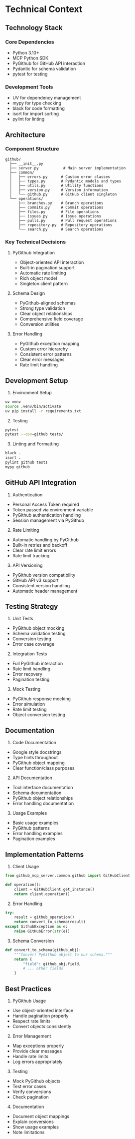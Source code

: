 # Technical Context

## Technology Stack

### Core Dependencies
- Python 3.10+
- MCP Python SDK
- PyGithub for GitHub API interaction
- Pydantic for schema validation
- pytest for testing

### Development Tools
- UV for dependency management
- mypy for type checking
- black for code formatting
- isort for import sorting
- pylint for linting

## Architecture

### Component Structure
```
github/
  ├── __init__.py
  ├── server.py           # Main server implementation
  ├── common/
  │   ├── errors.py      # Custom error classes
  │   ├── types.py       # Pydantic models and types
  │   ├── utils.py       # Utility functions
  │   ├── version.py     # Version information
  │   └── github.py      # GitHub client singleton
  └── operations/
      ├── branches.py    # Branch operations
      ├── commits.py     # Commit operations
      ├── files.py       # File operations
      ├── issues.py      # Issue operations
      ├── pulls.py       # Pull request operations
      ├── repository.py  # Repository operations
      └── search.py      # Search operations
```

### Key Technical Decisions

1. PyGithub Integration
   - Object-oriented API interaction
   - Built-in pagination support
   - Automatic rate limiting
   - Rich object model
   - Singleton client pattern

2. Schema Design
   - PyGithub-aligned schemas
   - Strong type validation
   - Clear object relationships
   - Comprehensive field coverage
   - Conversion utilities

3. Error Handling
   - PyGithub exception mapping
   - Custom error hierarchy
   - Consistent error patterns
   - Clear error messages
   - Rate limit handling

## Development Setup

1. Environment Setup
```bash
uv venv
source .venv/bin/activate
uv pip install -r requirements.txt
```

2. Testing
```bash
pytest
pytest --cov=github tests/
```

3. Linting and Formatting
```bash
black .
isort .
pylint github tests
mypy github
```

## GitHub API Integration

1. Authentication
- Personal Access Token required
- Token passed via environment variable
- PyGithub authentication handling
- Session management via PyGithub

2. Rate Limiting
- Automatic handling by PyGithub
- Built-in retries and backoff
- Clear rate limit errors
- Rate limit tracking

3. API Versioning
- PyGithub version compatibility
- GitHub API v3 support
- Consistent version handling
- Automatic header management

## Testing Strategy

1. Unit Tests
- PyGithub object mocking
- Schema validation testing
- Conversion testing
- Error case coverage

2. Integration Tests
- Full PyGithub interaction
- Rate limit handling
- Error recovery
- Pagination testing

3. Mock Testing
- PyGithub response mocking
- Error simulation
- Rate limit testing
- Object conversion testing

## Documentation

1. Code Documentation
- Google style docstrings
- Type hints throughout
- PyGithub object mapping
- Clear function/class purposes

2. API Documentation
- Tool interface documentation
- Schema documentation
- PyGithub object relationships
- Error handling documentation

3. Usage Examples
- Basic usage examples
- PyGithub patterns
- Error handling examples
- Pagination examples

## Implementation Patterns

1. Client Usage
```python
from github_mcp_server.common.github import GitHubClient

def operation():
    client = GitHubClient.get_instance()
    return client.operation()
```

2. Error Handling
```python
try:
    result = github_operation()
    return convert_to_schema(result)
except GithubException as e:
    raise GitHubError(str(e))
```

3. Schema Conversion
```python
def convert_to_schema(github_obj):
    """Convert PyGithub object to our schema."""
    return {
        "field": github_obj.field,
        # ... other fields
    }
```

## Best Practices

1. PyGithub Usage
- Use object-oriented interface
- Handle pagination properly
- Respect rate limits
- Convert objects consistently

2. Error Management
- Map exceptions properly
- Provide clear messages
- Handle rate limits
- Log errors appropriately

3. Testing
- Mock PyGithub objects
- Test error cases
- Verify conversions
- Check pagination

4. Documentation
- Document object mappings
- Explain conversions
- Show usage examples
- Note limitations
